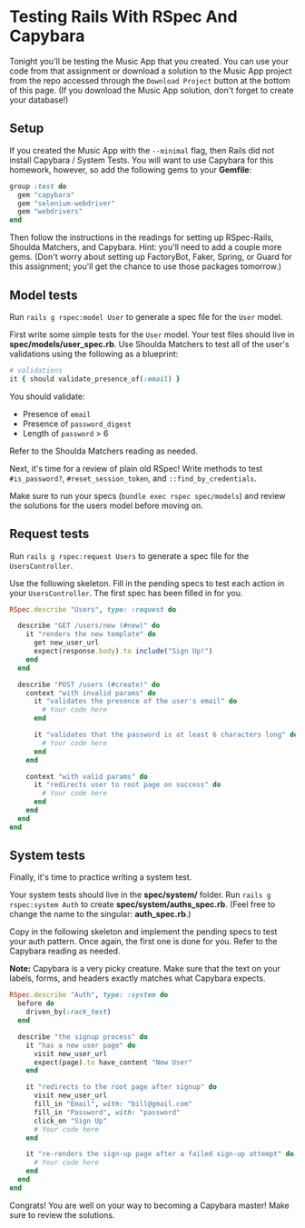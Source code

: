 # Testing Rails With RSpec And Capybara

Tonight you'll be testing the Music App that you created. You can use your code
from that assignment or download a solution to the Music App project from the
repo accessed through the `Download Project` button at the bottom of this page.
(If you download the Music App solution, don't forget to create your database!)

## Setup

If you created the Music App with the `--minimal` flag, then Rails did not
install Capybara / System Tests. You will want to use Capybara for this
homework, however, so add the following gems to your __Gemfile__:

```rb
group :test do
  gem "capybara"
  gem "selenium-webdriver"
  gem "webdrivers"
end
```

Then follow the instructions in the readings for setting up RSpec-Rails, Shoulda
Matchers, and Capybara. Hint: you'll need to add a couple more gems. (Don't
worry about setting up FactoryBot, Faker, Spring, or Guard for this assignment;
you'll get the chance to use those packages tomorrow.)

## Model tests

Run `rails g rspec:model User` to generate a spec file for the `User` model.

First write some simple tests for the `User` model. Your test files should live
in __spec/models/user_spec.rb__. Use Shoulda Matchers to test all of the user's
validations using the following as a blueprint:

```ruby
# validations
it { should validate_presence_of(:email) }
```

You should validate:

- Presence of `email`
- Presence of `password_digest`
- Length of `password` > 6

Refer to the Shoulda Matchers reading as needed.

Next, it's time for a review of plain old RSpec! Write methods to test
`#is_password?`, `#reset_session_token`, and `::find_by_credentials`.

Make sure to run your specs (`bundle exec rspec spec/models`) and review the
solutions for the users model before moving on.

## Request tests

Run `rails g rspec:request Users` to generate a spec file for the
`UsersController`.

Use the following skeleton. Fill in the pending specs to test each action in
your `UsersController`. The first spec has been filled in for you.

```ruby
RSpec.describe "Users", type: :request do

  describe "GET /users/new (#new)" do
    it "renders the new template" do
      get new_user_url
      expect(response.body).to include("Sign Up!")
    end
  end

  describe "POST /users (#create)" do
    context "with invalid params" do
      it "validates the presence of the user's email" do
        # Your code here
      end

      it "validates that the password is at least 6 characters long" do
        # Your code here
      end
    end

    context "with valid params" do
      it "redirects user to root page on success" do
        # Your code here
      end
    end
  end
end
```

## System tests

Finally, it's time to practice writing a system test.

Your system tests should live in the __spec/system/__ folder. Run `rails g
rspec:system Auth` to create __spec/system/auths_spec.rb__. (Feel free to change
the name to the singular: __auth_spec.rb__.)

Copy in the following skeleton and implement the pending specs to test your auth
pattern. Once again, the first one is done for you. Refer to the Capybara
reading as needed.

**Note:** Capybara is a very picky creature. Make sure that the text on your
labels, forms, and headers exactly matches what Capybara expects.

```ruby
RSpec.describe "Auth", type: :system do
  before do
    driven_by(:rack_test)
  end

  describe "the signup process" do
    it "has a new user page" do
      visit new_user_url
      expect(page).to have_content "New User"
    end

    it "redirects to the root page after signup" do
      visit new_user_url
      fill_in "Email", with: "bill@gmail.com"
      fill_in "Password", with: "password"
      click_on "Sign Up"
      # Your code here
    end

    it "re-renders the sign-up page after a failed sign-up attempt" do
      # Your code here
    end
  end
end
```

Congrats! You are well on your way to becoming a Capybara master! Make sure to
review the solutions.